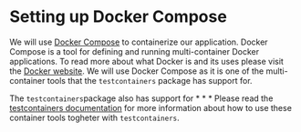 # Setting up Docker Compose
We will use [Docker Compose](https://docs.docker.com/compose/) to containerize our application. Docker Compose is a tool for defining and running multi-container Docker applications. To read more about what Docker is and its uses please visit the [Docker website](https://docs.docker.com/get-started/overview/). We will use Docker Compose as it is one of the multi-container tools that the `testcontainers` package has support for. 

The `testcontainers`package also has support for 
* 
* 
* 
Please read the [testcontainers documentation](https://testcontainers-python.readthedocs.io/en/latest/) for more information about how to use these container tools togheter with `testcontainers`.